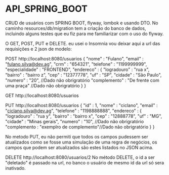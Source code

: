 # API_SPRING_BOOT
CRUD de usuários com SPRING BOOT, flyway, lombok e usando DTO.
No caminho resources/db/migration tem a criação do banco de dados, incluindo alguns testes que eu fiz para me familiarizar com o uso do flyway.

O GET, POST, PUT e DELETE. eu usei o Insomnia vou deixar aqui a url das requisições e 2 json de modelo:

POST
http://localhost:8080/usuarios
{
  "nome" : "Fulano",
	"email" : "fulano.silva@dev.ag",
	"crm" : "654321",
	"telefone" : "1199999999",
	"especialidade" : "FRONTEND",
	"endereco" : {
		"logradouro" : "rua x",
		"bairro" : "bairro z",
		"cep" : "12377778",
		"uf" : "SP",
		"cidade" : "São Paulo",
		"numero" : "20", //Dado não obrigratório
		"complemento" : "De frente com uma praça" //Dado não obrigratório
	}
}

GET
http://localhost:8080/usuarios

PUT
http://localhost:8080/usuarios
{
  "id" : 1,
  "nome" : "ciclano",
  "email" : "ciclano.silva@dev.ag",
  "telefone" : "1198888888",
  "endereco" : {
    "logradouro" : "rua y",
		"bairro" : "bairro x",
		"cep" : "12888778",
		"uf" : "MG",
		"cidade" : "Minas gerais",
		"numero" : "10", //Dado não obrigratório
		"complemento : "exemplro de complemento"//Dado não obrigratório
  }
}

No metodo PUT, eu não permiti que todos os campos pudessem ser atualizados como se fosse uma simulação de uma regra de negócios,
os campos que podem ser atualizados são estes listados no JSON acima.

DELETE
http://localhost:8080/usuarios/2
No método DELETE, o id a ser "deletado" é passado na url, no banco o usuário de mesmo id da url só sera inativado.
